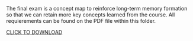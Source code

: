 The final exam is a concept map to reinforce long-term memory formation so that we can retain more key concepts learned from the course.
All requierements can be found on the PDF file within this folder.

[CLICK TO DOWNLOAD](https://github.com/horaciog1/CS479-Reverse-Engineering/blob/main/Final%20Exam/Reverse%20Engineering%20Final.pdf)
